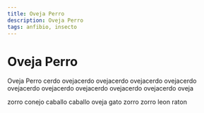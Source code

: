 ```yaml
---
title: Oveja Perro
description: Oveja Perro
tags: anfibio, insecto
---
```


# Oveja Perro

Oveja Perro cerdo ovejacerdo ovejacerdo ovejacerdo ovejacerdo ovejacerdo ovejacerdo ovejacerdo ovejacerdo ovejacerdo oveja

zorro conejo caballo caballo oveja gato zorro zorro leon raton